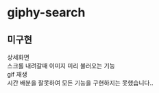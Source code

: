 # giphy-search

## 미구현

상세화면
<br/>
스크롤 내려갈때 이미지 미리 불러오는 기능
<br/>
gif 재생
<br/>
시간 배분을 잘못하여 모든 기능을 구현하지는 못했습니다..
